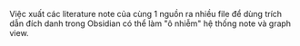 Việc xuất các literature note của cùng 1 nguồn ra nhiều file để dùng trích dẫn đích danh trong Obsidian có thể làm "ô nhiễm" hệ thống note và graph view.